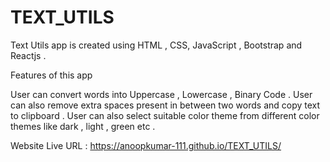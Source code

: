 # TEXT_UTILS

Text Utils app is created using HTML , CSS, JavaScript , Bootstrap and Reactjs .

Features of this app

User can convert words into Uppercase , Lowercase , Binary Code .
User can also remove extra spaces present in between two words and copy text to clipboard .
User can also select suitable color theme from different color themes like dark , light , green etc .

Website Live URL : https://anoopkumar-111.github.io/TEXT_UTILS/
